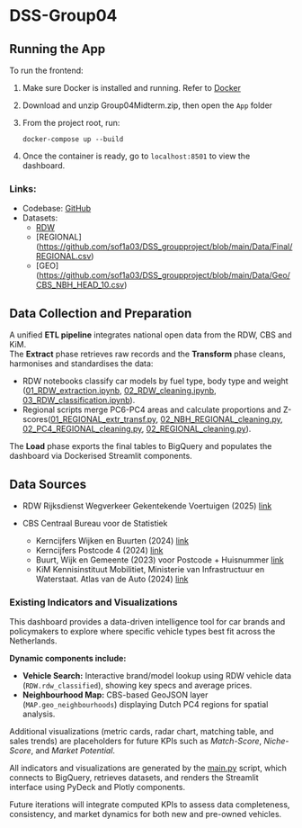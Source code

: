 # DSS-Group04

## Running the App

To run the frontend:
1. Make sure Docker is installed and running. Refer to [Docker](https://www.docker.com/)
2. Download and unzip Group04Midterm.zip, then open the `App` folder
3. From the project root, run:

   ```
   docker-compose up --build
   ```
4. Once the container is ready, go to `localhost:8501` to view the dashboard.

### Links:
- Codebase: [GitHub](https://github.com/sof1a03/DSS_groupproject/tree/main)
- Datasets: 
	- [RDW](https://github.com/sof1a03/DSS_groupproject/blob/main/Data/Final/RDW.csv)
   	- [REGIONAL] (https://github.com/sof1a03/DSS_groupproject/blob/main/Data/Final/REGIONAL.csv)
   	- [GEO] (https://github.com/sof1a03/DSS_groupproject/blob/main/Data/Geo/CBS_NBH_HEAD_10.csv) 

## Data Collection and Preparation

A unified **ETL pipeline** integrates national open data from the RDW, CBS and KiM. \
The **Extract** phase retrieves raw records and the **Transform** phase cleans, harmonises and standardises the data:
- RDW notebooks classify car models by fuel type, body type and weight ([01_RDW_extraction.ipynb](https://github.com/sof1a03/DSS_groupproject/blob/main/Code/ETL/01_RDW_extraction.ipynb), [02_RDW_cleaning.ipynb](https://github.com/sof1a03/DSS_groupproject/blob/main/Code/ETL/02_RDW_cleaning.ipynb), [03_RDW_classification.ipynb](https://github.com/sof1a03/DSS_groupproject/blob/main/Code/ETL/03_RDW_classification.ipynb)).
- Regional scripts merge PC6-PC4 areas and calculate proportions and Z-scores([01_REGIONAL_extr_transf.py](https://github.com/sof1a03/DSS_groupproject/blob/main/Code/ETL/01_REGIONAL_extr_transf.py), [02_NBH_REGIONAL_cleaning.py](https://github.com/sof1a03/DSS_groupproject/blob/main/Code/ETL/02_NBH_REGIONAL_cleaning.py), [02_PC4_REGIONAL_cleaning.py](https://github.com/sof1a03/DSS_groupproject/blob/main/Code/ETL/02_PC4_REGIONAL_cleaning.py), [02_REGIONAL_cleaning.py](https://github.com/sof1a03/DSS_groupproject/blob/main/Code/ETL/02_REGIONAL_cleaning.py)). 

The **Load** phase exports the final tables to BigQuery and populates the dashboard via Dockerised Streamlit components.

## Data Sources
- RDW   Rijksdienst Wegverkeer
        Gekentekende Voertuigen (2025) [link](https://opendata.rdw.nl/Voertuigen/Open-Data-RDW-Gekentekende_voertuigen/m9d7-ebf2/about_data)
      
- CBS   Centraal Bureau voor de Statistiek
  - Kerncijfers Wijken en Buurten (2024) [link](https://www.cbs.nl/nl-nl/maatwerk/2025/38/kerncijfers-wijken-en-buurten-2024)
  - Kerncijfers Postcode 4 (2024) [link](https://www.cbs.nl/nl-nl/longread/diversen/2023/statistische-gegevens-per-vierkant-en-postcode-2022-2021-2020-2019)
  - Buurt, Wijk en Gemeente (2023) voor Postcode + Huisnummer [link](https://www.cbs.nl/nl-nl/maatwerk/2023/35/buurt-wijk-en-gemeente-2023-voor-postcode-huisnummer)
  - KiM   Kennisinstituut Mobilitiet, Ministerie van Infrastructuur en Waterstaat. Atlas van de Auto (2024) [link](https://www.kimnet.nl/atlas-van-de-auto#auto-op-de-kaart)

### Existing Indicators and Visualizations

This dashboard provides a data-driven intelligence tool for car brands and policymakers to explore where specific vehicle types best fit across the Netherlands.

**Dynamic components include:**
- **Vehicle Search:** Interactive brand/model lookup using RDW vehicle data (`RDW.rdw_classified`), showing key specs and average prices.
- **Neighbourhood Map:** CBS-based GeoJSON layer (`MAP.geo_neighbourhoods`) displaying Dutch PC4 regions for spatial analysis.

Additional visualizations (metric cards, radar chart, matching table, and sales trends) are placeholders for future KPIs such as *Match-Score*, *Niche-Score*, and *Market Potential*.

All indicators and visualizations are generated by the [main.py](https://github.com/sof1a03/DSS_groupproject/blob/main/Code/App/main.py) script, which connects to BigQuery, retrieves datasets, and renders the Streamlit interface using PyDeck and Plotly components.

Future iterations will integrate computed KPIs to assess data completeness, consistency, and market dynamics for both new and pre-owned vehicles.

